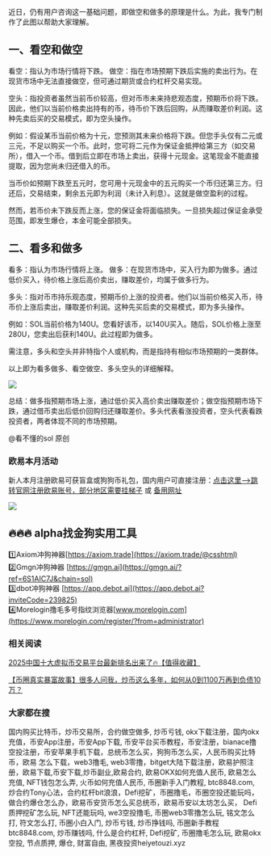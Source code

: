 近日，仍有用户咨询这一基础问题，即做空和做多的原理是什么。为此，我专门制作了此图以帮助大家理解。

## 一、看空和做空
看空：指认为市场行情将下跌。
做空：指在市场预期下跌后实施的卖出行为。在现货市场中无法直接做空，但可通过期货或合约杠杆交易实现。

空头：指投资者虽然当前币价较高，但对币市未来持悲观态度，预期币价将下跌。因此，他们以当前价格卖出持有的币，待币价下跌后回购，从而赚取差价利润。这种先卖后买的交易模式，即为空头操作。

例如：假设某币当前价格为十元，您预测其未来价格将下跌。但您手头仅有二元或三元，不足以购买一个币。此时，您可将二元作为保证金抵押给第三方（如交易所），借入一个币。借到后立即在市场上卖出，获得十元现金。这笔现金不能直接提取，因为您尚未归还借入的币。

当币价如预期下跌至五元时，您可用十元现金中的五元购买一个币归还第三方。归还后，交易结束，剩余五元即为利润（未计入利息）。这就是做空盈利的过程。

然而，若币价未下跌反而上涨，您的保证金将面临损失。一旦损失超过保证金承受范围，即发生爆仓，本金可能全部损失。

## 二、看多和做多
看多：指认为市场行情将上涨。
做多：在现货市场中，买入行为即为做多。通过低价买入，待价格上涨后高价卖出，赚取差价，均属于做多行为。

多头：指对币市持乐观态度，预期币价上涨的投资者。他们以当前价格买入币，待币价上涨后卖出，赚取差价利润。这种先买后卖的交易模式，即为多头操作。

例如：SOL当前价格为140U。您看好该币，以140U买入。随后，SOL价格上涨至280U，您卖出后获利140U。此过程即为做多。

需注意，多头和空头并非特指个人或机构，而是指持有相似市场预期的一类群体。

以上即为看多做多、看空做空、多头空头的详细解释。

[![](https://307e939.webp.li/20250422121033293.png)](https://btc8848.com/top-10-exchanges)

总结：做多指预期市场上涨，通过低价买入高价卖出赚取差价；做空指预期市场下跌，通过借币卖出后低价回购归还赚取差价。多头代表看涨投资者，空头代表看跌投资者，两者体现不同的市场预期。

@看不懂的sol 原创

### 欧易本月活动
新人本月注册欧易可获盲盒或狗狗币礼包，国内用户可直接注册：[点击这里–>跳转官网注册欧易账号，部分地区需要挂梯子](https://www.okx.com/zh-hans/join/74873351) 或 [备用网址](https://www.chouyi.world/zh-hans/join/18639032)

[![](https://fe095ec.webp.li/top-10-exchanges-001.jpg)](https://www.chouyi.world/zh-hans/join/18639032)

## 🔥🔥🔥 alpha找金狗实用工具
1️⃣Axiom冲狗神器[https://axiom.trade](https://axiom.trade/@csshtml)  
2️⃣Gmgn冲狗神器 [https://gmgn.ai](https://gmgn.ai/?ref=6S1AIC7J&chain=sol)  
3️⃣dbot冲狗神器 [https://app.debot.ai](https://app.debot.ai?inviteCode=239825)  
4️⃣Morelogin撸毛多号指纹浏览器[www.morelogin.com](https://www.morelogin.com/register/?from=administrator)  

### 相关阅读
[2025中国十大虚拟币交易平台最新排名出来了🔥【值得收藏】](https://btc8848.com/top-10-exchanges/)

[【币圈真实暴富故事】很多人问我，炒币这么多年，如何从0到1100万再到负债10万？](https://heiyetouzi.xyz/biquanstory001/)

### 大家都在搜
国内购买比特币，炒币交易所，合约做空做多, 炒币亏钱, okx下载注册，国内okx充值，币安App注册，币安App下载, 币安平台买币教程，币安注册，bianace撸空投注册，币安苹果手机下载，总统币怎么买，狗狗币怎么买，人民币购买比特币，欧易 怎么下载，web3撸毛, web3零撸，bitget大陆下载注册，欧易护照注册，欧易下载,币安下载,炒币副业,欧易合约, 欧易OKX如何充值人民币, 欧易怎么充值, NFT钱包怎么弄, 火币如何充值人民币, 币圈新手入门教程, btc8848.com, 炒合约Tony心法，合约杠杆bit浪浪，Defi挖矿，币圈撸毛，币圈空投还能玩吗，做合约爆仓怎么办，欧易币安货币怎么买总统币，欧易币安以太坊怎么买， Defi质押挖矿怎么玩, NFT还能玩吗, we3空投撸毛, 币圈web3零撸怎么玩, 铭文怎么打, 符文怎么打, 币圈小白入门, 炒币亏钱, 炒币挣钱吗, 币圈新手教程btc8848.com, 炒币赚钱吗, 什么是合约杠杆, Defi挖矿, 币圈撸毛怎么玩, 欧易okx空投, 节点质押, 爆仓, 财富自由, 黑夜投资heiyetouzi.xyz